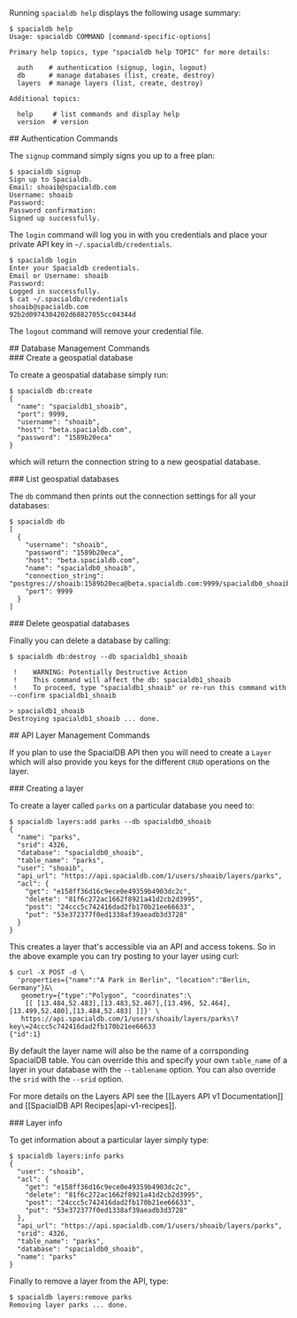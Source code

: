 Running `spacialdb help` displays the following usage summary:

```console
$ spacialdb help
Usage: spacialdb COMMAND [command-specific-options]

Primary help topics, type "spacialdb help TOPIC" for more details:

  auth    # authentication (signup, login, logout)
  db      # manage databases (list, create, destroy)
  layers  # manage layers (list, create, destroy)

Additional topics:

  help     # list commands and display help
  version  # version
```
<div name='authentication'></div>
## Authentication Commands

The `signup` command simply signs you up to a free plan:

```console
$ spacialdb signup
Sign up to Spacialdb.
Email: shoaib@spacialdb.com
Username: shoaib
Password: 
Password confirmation: 
Signed up successfully.
```

The `login` command will log you in with you credentials and place your private API key in `~/.spacialdb/credentials`.

```console
$ spacialdb login
Enter your Spacialdb credentials.
Email or Username: shoaib
Password: 
Logged in successfully.
$ cat ~/.spacialdb/credentials
shoaib@spacialdb.com
92b2d0974304202d68827055cc04344d
```

The `logout` command will remove your credential file.

<div name='database_management'></div>
## Database Management Commands

<div name='database_create'></div>
### Create a geospatial database

To create a geospatial database simply run:

```console
$ spacialdb db:create
{
  "name": "spacialdb1_shoaib",
  "port": 9999,
  "username": "shoaib",
  "host": "beta.spacialdb.com",
  "password": "1589b20eca"
}

```

which will return the connection string to a new geospatial database.

<div name='database_list'></div>
### List geospatial databases

The `db` command then prints out the connection settings for all your databases:

```console
$ spacialdb db                               
[
  {
    "username": "shoaib",
    "password": "1589b20eca",
    "host": "beta.spacialdb.com",
    "name": "spacialdb0_shoaib",
    "connection_string": "postgres://shoaib:1589b20eca@beta.spacialdb.com:9999/spacialdb0_shoaib",
    "port": 9999
  }
]
```

<div name='database_delete'></div>
### Delete geospatial databases

Finally you can delete a database by calling:

```console
$ spacialdb db:destroy --db spacialdb1_shoaib

 !    WARNING: Potentially Destructive Action
 !    This command will affect the db: spacialdb1_shoaib
 !    To proceed, type "spacialdb1_shoaib" or re-run this command with --confirm spacialdb1_shoaib

> spacialdb1_shoaib
Destroying spacialdb1_shoaib ... done.
```
<div name='api_layer_management'></div>
## API Layer Management Commands

If you plan to use the SpacialDB API then you will need to create a `Layer` which will also provide you keys for the different `CRUD` operations on the layer.

<div name='api_layer_create'></div>
### Creating a layer

To create a layer called `parks` on a particular database you need to:

```console
$ spacialdb layers:add parks --db spacialdb0_shoaib                     
{
  "name": "parks",
  "srid": 4326,
  "database": "spacialdb0_shoaib",
  "table_name": "parks",
  "user": "shoaib",
  "api_url": "https://api.spacialdb.com/1/users/shoaib/layers/parks",
  "acl": {
    "get": "e158ff36d16c9ece0e49359b4903dc2c",
    "delete": "81f6c272ac1662f8921a41d2cb2d3995",
    "post": "24ccc5c742416dad2fb170b21ee66633",
    "put": "53e372377f0ed1338af39aeadb3d3728"
  }
}

```

This creates a layer that's accessible via an API and access tokens. So in the above example you can try posting to your layer using curl:

```console
$ curl -X POST -d \
  'properties={"name":"A Park in Berlin", "location":"Berlin, Germany"}&\
   geometry={"type":"Polygon", "coordinates":\
    [[ [13.484,52.483],[13.483,52.467],[13.496, 52.464],[13.499,52.480],[13.484,52.483] ]]}' \
   https://api.spacialdb.com/1/users/shoaib/layers/parks\?key\=24ccc5c742416dad2fb170b21ee66633
{"id":1}
```

By default the layer name will also be the name of a corrsponding SpacialDB table. You can override this and specify your own `table_name` of a layer in your database with the `--tablename` option. You can also override the `srid` with the `--srid` option.

For more details on the Layers API see the [[Layers API v1 Documentation]] and [[SpacialDB API Recipes|api-v1-recipes]].

<div name='api_layer_info'></div>
### Layer info

To get information about a particular layer simply type:

```console
$ spacialdb layers:info parks
{
  "user": "shoaib",
  "acl": {
    "get": "e158ff36d16c9ece0e49359b4903dc2c",
    "delete": "81f6c272ac1662f8921a41d2cb2d3995",
    "post": "24ccc5c742416dad2fb170b21ee66633",
    "put": "53e372377f0ed1338af39aeadb3d3728"
  },
  "api_url": "https://api.spacialdb.com/1/users/shoaib/layers/parks",
  "srid": 4326,
  "table_name": "parks",
  "database": "spacialdb0_shoaib",
  "name": "parks"
}
```

Finally to remove a layer from the API, type:

```console
$ spacialdb layers:remove parks
Removing layer parks ... done.
```